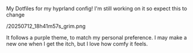 
My Dotfiles for my hyprland config!
I'm still working on it so expect this to change

/20250712_18h41m57s_grim.png

It follows a purple theme, to match my personal preference.
I may make a new one when I get the itch, but I love how comfy it feels.
